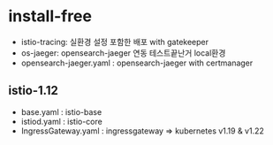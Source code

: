 # install-free

- istio-tracing: 실환경 설정 포함한 배포 with gatekeeper
- os-jaeger: opensearch-jaeger 연동 테스트끝난거 local환경
- opensearch-jaeger.yaml : opensearch-jaeger with certmanager

## istio-1.12
- base.yaml : istio-base
- istiod.yaml : istio-core
- IngressGateway.yaml : ingressgateway
=> kubernetes v1.19 & v1.22
